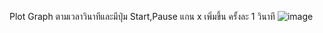 Plot Graph ตามเวลาวินาทีและมีปุ่ม Start,Pause แกน x เพิ่มขึ้น ครั้งละ 1 วินาที
![image](https://user-images.githubusercontent.com/81642936/129864632-33297f65-d4d6-421d-a097-52d6ee48f4a6.png)
